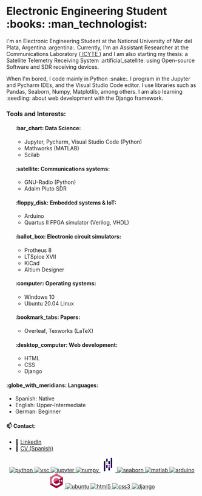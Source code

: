 <h1> Electronic Engineering Student  :books: :man_technologist: </h1>

<p>  I'm an Electronic Engineering Student at the National University of Mar del Plata, Argentina :argentina:. Currently, I'm an Assistant Researcher at the Communications Laboratory (<a href='https://icyte.conicet.gov.ar/'> ICYTE </a>) and I am also starting my thesis: a Satellite Telemetry Receiving System :artificial_satellite: using Open-source Software and SDR receiving devices.</p>
<p> When I'm bored, I code mainly in Python :snake:. I program in the Jupyter and Pycharm IDEs, and the Visual Studio Code editor. I use libraries such as Pandas, Seaborn, Numpy, Matplotlib, among others. I am also learning :seedling: about web development with the Django framework.</p>


<h3> Tools and Interests: </h3>

<ul style="list-style: none;">
      <h4> :bar_chart:  Data Science:  </h4>  
             <ul> 
                 <li>Jupyter, Pycharm, Visual Studio Code (Python)  </li>                  
                 <li>Mathworks (MATLAB)    </li>
                 <li>Scilab</li> 
             </ul>
      <h4>  :satellite: Communications systems: </h4>
             <ul> 
                 <li>GNU-Radio (Python)</li>
                 <li>Adalm Pluto SDR </li>
             </ul>
       </h4>
      <h4> :floppy_disk: Embedded systems & IoT: </h4> 
            <ul> 
                 <li>Arduino </li>
                 <li>Quartus II FPGA simulator (Verilog, VHDL)  </li>
             </ul>
     </h4>
      <h4>  :ballot_box: Electronic circuit simulators: </h4>
             <ul> 
                 <li>Protheus 8</li>
                 <li>LTSpice XVII </li>
                 <li>KiCad </li>
                 <li>Altium Designer</li>
             </ul>
      <h4>  :computer: Operating systems: </h4>
             <ul> 
                 <li>Windows 10</li>
                 <li>Ubuntu 20.04 Linux    </li>
              </ul>
      <h4>  :bookmark_tabs: Papers: </h4>
                <ul> 
                    <li>Overleaf, Texworks (LaTeX)</li>
              </ul>
        </h4>           
      <h4>  :desktop_computer: Web development: </h4>
           <ul> 
               <li>HTML </li>
               <li>CSS </li>
               <li>Django </li>
              </ul>
</ul>  

<h4>:globe_with_meridians: Languages:</h4>

<ul>
    <li> Spanish: Native</li>
    <li> English: Upper-Intermediate </li>
    <li> German: Beginner</li>  
</ul>

<h4>📫 Contact:</h4>

<ul>
  
   <li>📧 <a href='https://www.linkedin.com/in/vazquezleonardo'> LinkedIn </a> </li>
   <li>📜 <a href='https://drive.google.com/file/d/1CjrP42vcxK1hzuBjJT0ZNlkoWcv-DUcE/view?usp=sharing'> CV (Spanish) </a> </li>
  
</ul>


<p align="center"> 
        <a href="https://www.python.org" target="_blank" rel="noreferrer"> <img src="https://www.vectorlogo.zone/logos/python/python-icon.svg"alt="python" width="40" height="40"/> </a> 
       <a href="https://code.visualstudio.com/" target="_blank" rel="noreferrer"> <img  src="https://www.vectorlogo.zone/logos/visualstudio_code/visualstudio_code-icon.svg"  alt="vsc" width="40" height="40"/> </a> 
       <a href="https://jupyter.org/" target="_blank" rel="noreferrer"> <img  src="https://www.vectorlogo.zone/logos/jupyter/jupyter-icon.svg"  alt="jupyter" width="40" height="40"/> </a> 
              <a href="https://numpy.org/" target="_blank" rel="noreferrer"> <img  src="https://www.vectorlogo.zone/logos/numpy/numpy-icon.svg"  alt="numpy" width="40" height="40"/> </a> 
      <a href="https://pandas.pydata.org/" target="_blank" rel="noreferrer"> <img src="https://raw.githubusercontent.com/devicons/devicon/2ae2a900d2f041da66e950e4d48052658d850630/icons/pandas/pandas-original.svg" alt="pandas" width="40" height="40"/> </a> 
    <a href="https://seaborn.pydata.org/" target="_blank" rel="noreferrer"> <img src="https://seaborn.pydata.org/_images/logo-mark-lightbg.svg" alt="seaborn" width="40" height="40"/> </a>
      <a href="https://www.mathworks.com/" target="_blank" rel="noreferrer"> <img src="https://upload.wikimedia.org/wikipedia/commons/2/21/Matlab_Logo.png" alt="matlab" width="40" height="40"/> </a> 
      <a href="https://www.arduino.cc/" target="_blank" rel="noreferrer"> <img src="https://cdn.worldvectorlogo.com/logos/arduino-1.svg" alt="arduino" width="40" height="40"/> </a> 
      <a href="https://www.w3schools.com/cpp/" target="_blank" rel="noreferrer"> <img src="https://raw.githubusercontent.com/devicons/devicon/master/icons/cplusplus/cplusplus-original.svg" alt="cplusplus" width="40" height="40"/> </a>
      <a href="https://ubuntu.com/" target="_blank" rel="noreferrer"> <img src="https://www.vectorlogo.zone/logos/ubuntu/ubuntu-icon.svg" alt="ubuntu" width="40" height="40"/> </a>
      <a href="https://www.w3.org/html/" target="_blank" rel="noreferrer"> <img src="https://www.vectorlogo.zone/logos/w3_html5/w3_html5-icon.svg" alt="html5" width="40" height="40"/> </a>
      <a href="https://www.w3schools.com/css/" target="_blank" rel="noreferrer"> <img src="https://www.vectorlogo.zone/logos/w3_css/w3_css-icon.svg" alt="css3" width="40" height="40"/> </a>
      <a href="https://www.djangoproject.com/" target="_blank" rel="noreferrer"> <img src="https://www.vectorlogo.zone/logos/djangoproject/djangoproject-icon.svg" alt="django" width="40" height="40"/> </a>

       
</p>
